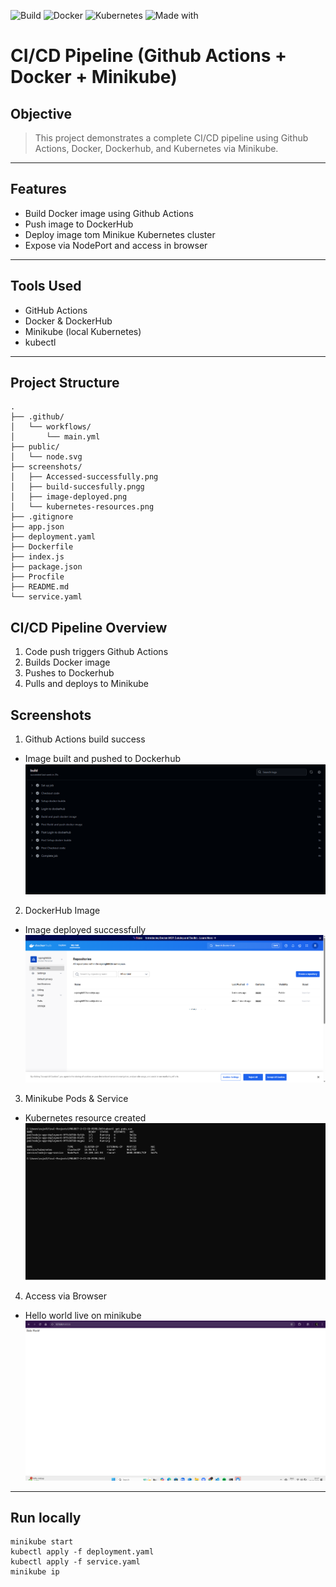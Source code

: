 ![Build](https://github.com/whereareyouRAJ/PROJECT-2-CI-CD-PIPELINE/actions/workflows/main.yml/badge.svg)
![Docker](https://img.shields.io/badge/Docker-Built-blue)
![Kubernetes](https://img.shields.io/badge/Kubernetes-Deployed-success)
![Made with](https://img.shields.io/badge/Made%20with-GitHub%20Actions-purple)

# CI/CD Pipeline (Github Actions + Docker + Minikube)

## Objective 
> This project demonstrates a complete CI/CD pipeline using Github Actions, Docker, Dockerhub, and Kubernetes via Minikube. 

---

## Features 
- Build Docker image using Github Actions
- Push image to DockerHub
- Deploy image tom Minikue Kubernetes cluster
- Expose via NodePort and access in browser

--- 

## Tools Used
- GitHub Actions
- Docker & DockerHub 
- Minikube (local Kubernetes)
- kubectl

---

## Project Structure 

```
.
├── .github/
│   └── workflows/
│       └── main.yml
├── public/
│   └── node.svg
├── screenshots/
│   ├── Accessed-successfully.png
│   ├── build-succesfully.pngg
│   ├── image-deployed.png
│   └── kubernetes-resources.png
├── .gitignore
├── app.json
├── deployment.yaml
├── Dockerfile
├── index.js
├── package.json
├── Procfile
├── README.md
└── service.yaml

```



## CI/CD Pipeline Overview
1. Code push triggers Github Actions
2. Builds Docker image
3. Pushes to Dockerhub
4. Pulls and deploys to Minikube

## Screenshots

1. Github Actions build success
- Image built and pushed to Dockerhub
![](./screenshots/build-successfully.png)
2. DockerHub Image
 - Image deployed successfully
![](./screenshots/image-deployed.png)
3. Minikube Pods & Service
 - Kubernetes resource created
![](./screenshots/kubernetes-resourcces.png)
4. Access via Browser
 - Hello world live on minikube 
![](./screenshots/Accessed-successfully.png)

---

## Run locally 

```
minikube start 
kubectl apply -f deployment.yaml
kubectl apply -f service.yaml
minikube ip 

```
